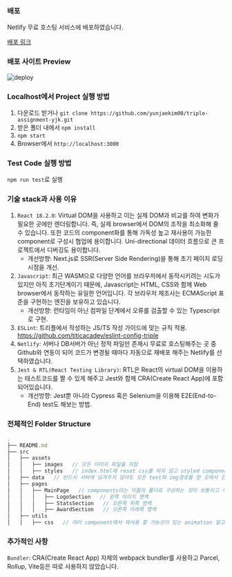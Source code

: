 ### 배포

Netlify 무료 호스팅 서비스에 배포하였습니다.

<a href="https://scintillating-elf-6ad26c.netlify.app/" target="_blank"> 배포 링크 </a>

### 배포 사이트 Preview

![deploy](https://user-images.githubusercontent.com/82442974/175777550-4c350add-df02-48a9-9578-3015c219b5ed.gif)

### Localhost에서 Project 실행 방법

1. 다운로드 받거나 `git clone https://github.com/yunjaekim00/triple-assignment-yjk.git`
2. 받은 폴더 내에서 `npm install`
3. `npm start`
4. Browser에서 `http://localhost:3000`

### Test Code 실행 방법

`npm run test`로 실행

### 기술 stack과 사용 이유

1. `React 18.2.0`: Virtual DOM을 사용하고 이는 실제 DOM과 비교를 하여 변화가 필요한 곳에만 렌더링합니다. 즉, 실제 browser에서 DOM의 조작을 최소화해 줄 수 있습니다. 또한 코드의 component화를 통해 가독성 높고 재사용이 가능한 component로 구성시 협업에 용이합니다. Uni-directional 데이터 흐름으로 큰 프로젝트에서 디버깅도 용이합니다.
   - 개선방향: Next.js로 SSR(Server Side Rendering)을 통해 초기 페이지 로딩 시점을 개선.
2. `Javascript`: 최근 WASM으로 다양한 언어를 브라우저에서 동작시키려는 시도가 있지만 아직 초기단계이기 때문에, Javascript는 HTML, CSS와 함께 Web browser에서 동작하는 유일한 언어입니다. 각 브라우저 제조사는 ECMAScript 표준을 구현하는 엔진을 보유하고 있습니다.
   - 개선방향: 런타임이 아닌 컴파일 단계에서 오류를 검출할 수 있는 Typescript로 구현.
3. `ESLint`: 트리플에서 작성하는 JS/TS 작성 가이드에 맞는 규칙 적용.
   https://github.com/titicacadev/eslint-config-triple
4. `Netlify`: 서버나 DB서버가 아닌 정적 파일만 존재시 무료로 호스팅해주는 곳 중 Github와 연동이 되어 코드가 변경될 때마다 자동으로 재배포 해주는 Netlify를 선택하였습니다.
5. `Jest & RTL(React Testing Library)`: RTL은 React의 virtual DOM을 이용하는 테스트코드를 짤 수 있게 해주고 Jest와 함께 CRA(Create React App)에 포함되어있습니다.
   - 개선방향: Jest뿐 아니라 Cypress 혹은 Selenium을 이용해 E2E(End-to-End) test도 해보는 방법.

### 전체적인 Folder Structure

```js
.
├── README.md
├── src
│   ├── assets
│   │   ├── images   // 모든 이미지 파일을 저장
│   │   ├── styles   // index.html에 reset css를 하지 않고 styled component의 GlobalStyles.js로 CSS reset, font-style 지정, theme.js로 글자색, 배경색을 Context로 넘겨줍니다.
│   ├── data   // 반드시 서버에 넘겨주지 않아도 모든 text와 img경로를 한 곳에서 관리
│   ├── pages
│   │   ├── MainPage   // components라는 이름의 폴더로 구성하는 것이 보통이고 각 회사별 folder structure를 따르는 것이 우선이지만, 가독성을 높이기 위해 pages라는 폴더에 nested 구조로 component화 하였습니다.
│   │   │   ├── LogoSection   // 왼쪽 이미지 영역
│   │   │   ├── StatsSection   // 오른쪽 위쪽 영역
│   │   │   ├── AwardSection   // 오른쪽 아래쪽 영역
│   ├── utils
│   │   ├── css   // 여러 component에서 재사용 할 가능성이 있는 animation 알고리즘을 분리
```

### 추가적인 사항

`Bundler`: CRA(Create React App) 자체의 webpack bundler를 사용하고 Parcel, Rollup, Vite등은 따로 사용하지 않았습니다.
